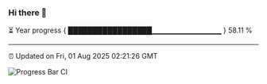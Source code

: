 ### Hi there 👋

⏳ Year progress { █████████████████▁▁▁▁▁▁▁▁▁▁▁▁▁ } 58.11 %

---

⏰ Updated on Fri, 01 Aug 2025 02:21:26 GMT

![Progress Bar CI](https://github.com/liununu/liununu/workflows/Progress%20Bar%20CI/badge.svg)
